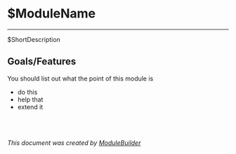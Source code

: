 # $ModuleName #
---

$ShortDescription


## Goals/Features ##

You should list out what the point of this module is

- do this
- help that
- extend it



<br/><br/><br/>
*This document was created by [ModuleBuilder](https://github.com/poshcode/modulebuilder)*
